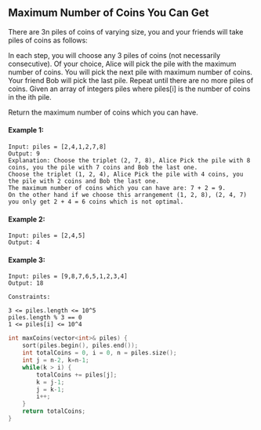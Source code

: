 ## Maximum Number of Coins You Can Get

There are 3n piles of coins of varying size, you and your friends will take piles of coins as follows:

In each step, you will choose any 3 piles of coins (not necessarily consecutive).
Of your choice, Alice will pick the pile with the maximum number of coins.
You will pick the next pile with maximum number of coins.
Your friend Bob will pick the last pile.
Repeat until there are no more piles of coins.
Given an array of integers piles where piles[i] is the number of coins in the ith pile.

Return the maximum number of coins which you can have.

#### Example 1:
```
Input: piles = [2,4,1,2,7,8]
Output: 9
Explanation: Choose the triplet (2, 7, 8), Alice Pick the pile with 8 coins, you the pile with 7 coins and Bob the last one.
Choose the triplet (1, 2, 4), Alice Pick the pile with 4 coins, you the pile with 2 coins and Bob the last one.
The maximum number of coins which you can have are: 7 + 2 = 9.
On the other hand if we choose this arrangement (1, 2, 8), (2, 4, 7) you only get 2 + 4 = 6 coins which is not optimal.
```
#### Example 2:
```
Input: piles = [2,4,5]
Output: 4
```
#### Example 3:
```
Input: piles = [9,8,7,6,5,1,2,3,4]
Output: 18
``` 
```
Constraints:

3 <= piles.length <= 10^5
piles.length % 3 == 0
1 <= piles[i] <= 10^4
```
```c++
int maxCoins(vector<int>& piles) {
    sort(piles.begin(), piles.end());
    int totalCoins = 0, i = 0, n = piles.size();
    int j = n-2, k=n-1;
    while(k > i) {
        totalCoins += piles[j];
        k = j-1;
        j = k-1;
        i++;
    }
    return totalCoins;
}
```
